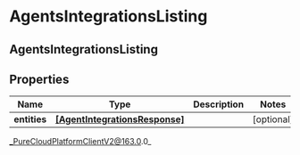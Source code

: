 # AgentsIntegrationsListing

## AgentsIntegrationsListing

## Properties

|Name | Type | Description | Notes|
|------------ | ------------- | ------------- | -------------|
| **entities** | [**[AgentIntegrationsResponse]**](AgentIntegrationsResponse) |  | [optional] |



_PureCloudPlatformClientV2@163.0.0_
